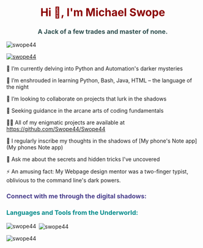 <h1 align="center" style="color: darkred;">Hi 👋, I'm Michael Swope</h1>
<h3 align="center" style="color: darkslategray;">A Jack of a few trades and master of none.</h3>
<p align="left"> <img src="https://komarev.com/ghpvc/?username=swope44&label=Profile%20views&color=111111&style=flat-square" alt="swope44" /> </p>
<p align="left"> <a href="https://github.com/ryo-ma/github-profile-trophy"><img src="https://github-profile-trophy.vercel.app/?username=swope44&theme=darkhub" alt="swope44" /></a> </p>
🔭 I’m currently delving into Python and Automation's darker mysteries

🌱 I’m enshrouded in learning Python, Bash, Java, HTML – the language of the night

👯 I’m looking to collaborate on projects that lurk in the shadows

🤝 Seeking guidance in the arcane arts of coding fundamentals

👨‍💻 All of my enigmatic projects are available at https://github.com/Swope44/Swope44

📝 I regularly inscribe my thoughts in the shadows of [My phone's Note app](My phones Note app)

💬 Ask me about the secrets and hidden tricks I've uncovered

⚡ An amusing fact: My Webpage design mentor was a two-finger typist, oblivious to the command line's dark powers.

<h3 align="left" style="color: darkslateblue;">Connect with me through the digital shadows:</h3>
<p align="left">
</p>
<h3 align="left" style="color: darkcyan;">Languages and Tools from the Underworld:</h3>
<p align="left"> 
<!-- dark-themed icons for tools and languages -->
</p>
<p><img align="left" src="https://github-readme-stats.vercel.app/api/top-langs?username=swope44&show_icons=true&theme=dark&locale=en&layout=compact" alt="swope44" /></p>
<p>&nbsp;<img align="center" src="https://github-readme-stats.vercel.app/api?username=swope44&show_icons=true&theme=dark&locale=en" alt="swope44" /></p>
<p><img align="center" src="https://github-readme-streak-stats.herokuapp.com/?user=swope44&theme=dark" alt="swope44" /></p>
